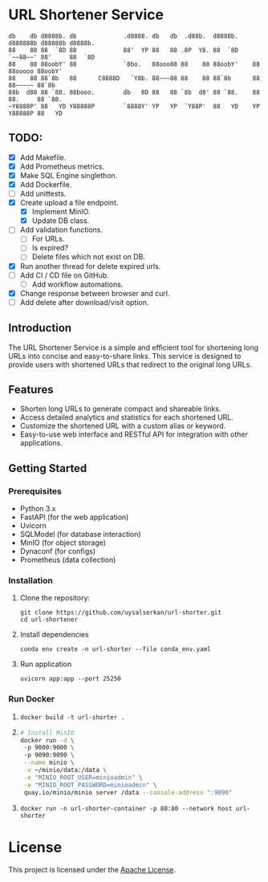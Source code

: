 # URL Shortener Service

```text
db    db d8888b. db             .d8888. db   db  .d88b.  d8888b. d888888b d88888b d8888b.
88    88 88  `8D 88             88'  YP 88   88 .8P  Y8. 88  `8D `~~88~~' 88'     88  `8D
88    88 88oobY' 88             `8bo.   88ooo88 88    88 88oobY'    88    88ooooo 88oobY'
88    88 88`8b   88      C8888D   `Y8b. 88~~~88 88    88 88`8b      88    88~~~~~ 88`8b  
88b  d88 88 `88. 88booo.        db   8D 88   88 `8b  d8' 88 `88.    88    88.     88 `88.
~Y8888P' 88   YD Y88888P        `8888Y' YP   YP  `Y88P'  88   YD    YP    Y88888P 88   YD

```

## TODO:

* [x] Add Makefile.
* [x] Add Prometheus metrics.
* [x] Make SQL Engine singlethon.
* [x] Add Dockerfile.
* [ ] Add unittests.
* [x] Create upload a file endpoint.
  * [x] Implement MinIO.
  * [x] Update DB class.
* [ ] Add validation functions.
  * [ ] For URLs.
  * [ ] Is expired?
  * [ ] Delete files which not exist on DB.
* [x] Run another thread for delete expired urls.
* [ ] Add CI / CD file on GitHub.
  * [ ] Add workflow automations.
* [x] Change response between browser and curl.
* [ ] Add delete after download/visit option.

## Introduction

The URL Shortener Service is a simple and efficient tool for shortening long URLs into concise and easy-to-share links. This service is designed to provide users with shortened URLs that redirect to the original long URLs.

## Features

- Shorten long URLs to generate compact and shareable links.
- Access detailed analytics and statistics for each shortened URL.
- Customize the shortened URL with a custom alias or keyword.
- Easy-to-use web interface and RESTful API for integration with other applications.

## Getting Started

### Prerequisites

- Python 3.x
- FastAPI (for the web application)
- Uvicorn
- SQLModel (for database interaction)
- MinIO (for object storage)
- Dynaconf (for configs)
- Prometheus (data collection)

### Installation

1. Clone the repository:

   ```shell
   git clone https://github.com/uysalserkan/url-shorter.git
   cd url-shortener
    ```

2. Install dependencies

   ```shell
   conda env create -n url-shorter --file conda_env.yaml
   ```

3. Run application

   ```shell
   uvicorn app:app --port 25250
   ```

### Run Docker

1. ```shell
   docker build -t url-shorter .
   ```

2. ```bash
   # Install MinIO
   docker run -d \                                                        
    -p 9000:9000 \      
    -p 9090:9090 \
    --name minio \
    -v ~/minio/data:/data \
    -e "MINIO_ROOT_USER=minioadmin" \
    -e "MINIO_ROOT_PASSWORD=minioadmin" \
    quay.io/minio/minio server /data --console-address ":9090"
   ``` 

3. ```shell
   docker run -n url-shorter-container -p 80:80 --network host url-shorter
   ```

# License

This project is licensed under the [Apache License](LICENSE).
